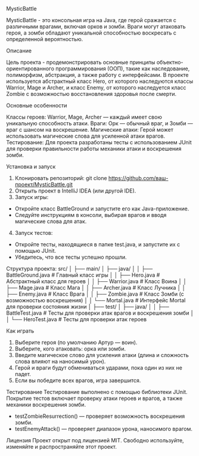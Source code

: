 MysticBattle

MysticBattle - это консольная игра на Java, где герой сражается с различными врагами, включая орков и зомби. Враги могут атаковать героя, а зомби обладают уникальной способностью воскресать с определенной вероятностью.

Описание

Цель проекта - продемонстрировать основные принципы объектно-ориентированного программирования (ООП), такие как наследование, полиморфизм, абстракция, а также работу с интерфейсами. В проекте используется абстрактный класс Hero, от которого наследуются классы Warrior, Mage и Archer, и класс Enemy, от которого наследуется класс Zombie с возможностью восстановления здоровья после смерти.

Основные особенности

Классы героев: Warrior, Mage, Archer — каждый имеет свою уникальную способность атаки.
Враги: Орк — обычный враг, и Зомби — враг с шансом на воскрешение.
Магические атаки: Герой может использовать магические слова для усиленной атаки врагов.
Тестирование: Для проекта разработаны тесты с использованием JUnit для проверки правильности работы механики атаки и воскрешения зомби.

Установка и запуск

1. Клонировать репозиторий:
git clone https://github.com/ваш-проект/MysticBattle.git
2. Открыть проект в IntelliJ IDEA (или другой IDE).
3. Запуск игры:
- Откройте класс BattleGround и запустите его как Java-приложение.
- Следуйте инструкциям в консоли, выбирая врагов и вводя магические слова для атак.
4. Запуск тестов:
- Откройте тесты, находящиеся в папке test.java, и запустите их с помощью JUnit.
- Убедитесь, что все тесты успешно прошли.

Структура проекта:
src/
│
├── main/
│   ├── java/
│   │   ├── BattleGround.java   # Главный класс игры
│   │   ├── Hero.java           # Абстрактный класс для героев
│   │   ├── Warrior.java        # Класс Воина
│   │   ├── Mage.java           # Класс Мага
│   │   ├── Archer.java         # Класс Лучника
│   │   ├── Enemy.java          # Класс Врага
│   │   ├── Zombie.java         # Класс Зомби (с возможностью воскрешения)
│   │   └── Mortal.java         # Интерфейс Mortal для проверки состояния жизни
│
├── test/
│   ├── java/
│   │   ├── BattleTest.java      # Тесты для проверки атак врагов и воскрешения зомби
│   │   └── HeroTest.java        # Тесты для проверки атак героев

Как играть
1. Выберите героя (по умолчанию Артур — воин).
2. Выберите, кого атаковать: орка или зомби.
3. Введите магическое слово для усиления атаки (длина и сложность слова влияют на наносимый урон).
4. Герой и враги будут обмениваться ударами, пока один из них не падет.
5. Если вы победите всех врагов, игра завершится.

Тестирование
Тестирование выполнено с помощью библиотеки JUnit. Покрытие тестов включает проверку атаки героев и врагов, а также механики воскрешения зомби.

- testZombieResurrection() — проверяет возможность воскрешения зомби.
- testEnemyAttack() — проверяет диапазон урона, наносимого врагом.

Лицензия
Проект открыт под лицензией MIT. Свободно используйте, изменяйте и распространяйте этот проект.
